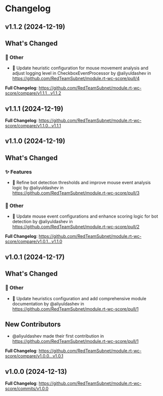 # Changelog

## v1.1.2 (2024-12-19)

<!-- Release notes generated using configuration in .github/release.yml at v1.1.2 -->

## What's Changed
### 💬 Other
* 🔧 Update heuristic configuration for mouse movement analysis and adjust logging level in CheckboxEventProcessor by @aliyuldashev in https://github.com/RedTeamSubnet/module.rt-wc-score/pull/4


**Full Changelog**: https://github.com/RedTeamSubnet/module.rt-wc-score/compare/v1.1.1...v1.1.2

## v1.1.1 (2024-12-19)

<!-- Release notes generated using configuration in .github/release.yml at v1.1.1 -->



**Full Changelog**: https://github.com/RedTeamSubnet/module.rt-wc-score/compare/v1.1.0...v1.1.1

## v1.1.0 (2024-12-19)

<!-- Release notes generated using configuration in .github/release.yml at v1.1.0 -->

## What's Changed
### ✨ Features
* 🔧 Refine bot detection thresholds and improve mouse event analysis logic by @aliyuldashev in https://github.com/RedTeamSubnet/module.rt-wc-score/pull/3
### 💬 Other
* 🔧 Update mouse event configurations and enhance scoring logic for bot detection by @aliyuldashev in https://github.com/RedTeamSubnet/module.rt-wc-score/pull/2


**Full Changelog**: https://github.com/RedTeamSubnet/module.rt-wc-score/compare/v1.0.1...v1.1.0

## v1.0.1 (2024-12-17)

<!-- Release notes generated using configuration in .github/release.yml at v1.0.1 -->

## What's Changed
### 💬 Other
* 📝 Update heuristics configuration and add comprehensive module documentation by @aliyuldashev in https://github.com/RedTeamSubnet/module.rt-wc-score/pull/1

## New Contributors
* @aliyuldashev made their first contribution in https://github.com/RedTeamSubnet/module.rt-wc-score/pull/1

**Full Changelog**: https://github.com/RedTeamSubnet/module.rt-wc-score/compare/v1.0.0...v1.0.1

## v1.0.0 (2024-12-13)

<!-- Release notes generated using configuration in .github/release.yml at v1.0.0 -->



**Full Changelog**: https://github.com/RedTeamSubnet/module.rt-wc-score/commits/v1.0.0
